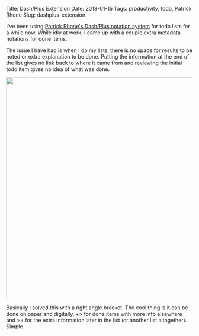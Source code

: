 Title: Dash/Plus Extension
Date: 2018-01-15
Tags: productivity, todo, Patrick Rhone
Slug: dashplus-extension

I've been using [Patrick Rhone's Dash/Plus notation system](http://patrickrhone.com/dashplus/) for todo lists for a while now. While idly at work, I came up with a couple extra metadata notations for done items.

The issue I have had is when I do my lists, there is no space for results to be noted or extra explanation to be done. Putting the information at the end of the list gives no link back to where it came from and reviewing the initial todo item gives no idea of what was done.

<img src="/media/images/2018-01-15 dashplus idea.jpg" width="600" class="align-center" loading="lazy" />

Basically I solved this with a right angle bracket. The cool thing is it can be done on paper and digitally. +> for done items with more info elsewhere and >+ for the extra information later in the list (or another list altogether). Simple.